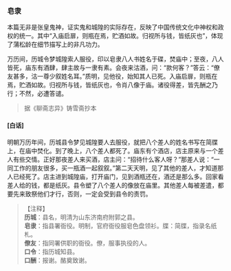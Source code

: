 <script type="text/javascript">
    var head = document.getElementsByTagName('head')[0];
    cssURL = '/public/liao.css';
    linkTag = document.createElement('link');
    linkTag.href = cssURL;
    linkTag.setAttribute('type','text/css');
    linkTag.setAttribute('rel','stylesheet');
    head.appendChild(linkTag);
</script>
### 皂隶

本篇无非是张皇鬼神，证实鬼和城隍的实际存在，反映了中国传统文化中神权和政权的统一。其中“入庙启扉，则瓶在焉，贮酒如故。归视所与钱，皆纸灰也”，体现了蒲松龄在细节描写上的非凡功力。

万历间，历城令梦城隍索人服役，印以皂隶八人书姓名于碟，焚庙中；至夜，八人皆死，庙东有酒肆，肆主故与一隶有素。会夜来沽酒，问：“款何客？”答云：“僚友甚多，沽一尊少叙姓名耳。”质明，见他役，始知其人已死。入庙启扉，则瓶在焉，贮酒如故。归视所与钱，皆纸灰也，令肖八像于庙。诸役得差，皆先酬之乃行；不然，必遭答谴。

</section>

> 据《聊斋志异》铸雪斋抄本

#### [白话]
<aside>

明朝万历年间，历城县令梦见城隍要人去服役，就把八个差人的姓名书写在简牒上，在庙中焚化。到了晚上，八个差人都死了。庙东有个酒店，店主原来与一个差人有些交情。正好那夜差人来买酒，店主问：“招待什么客人呀？”那差人说：“一同工作的朋友很多，买一瓶酒一起叙叙。”第二天天明，见了其他的差人，才知道那人已经死了。店主进到城隍庙，打开庙门，见到酒瓶还在，酒还是那么多。回家看差人给的钱，都是纸灰。县令塑了八个差人的像放在庙里。其他差人每被差遣，都要先来致祭他们才行，否则，一定会受到县令的责罚。

</aside>

> 【注释】  
<b>历城</b>：县名，明清为山东济南府附郭之县。  
<b>皂隶</b>：指县署衙役。明制，官府衙役服皂色盘领衫。牒：简牒，指录名纸札。  
<b>僚友</b>：指同署供职的衙役。僚，服事执役的人。  
<b>口令</b>：指历城知县。  
<b>口酬</b>：报谢。酪奠致谢。  
